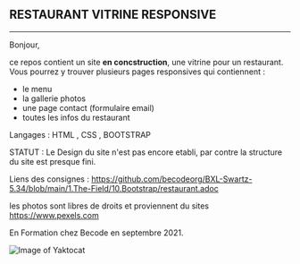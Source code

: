 ## RESTAURANT VITRINE RESPONSIVE
----------------------------------------

Bonjour, 

ce repos contient un site **en concstruction**, une vitrine pour un restaurant. Vous pourrez y trouver plusieurs pages responsives qui contiennent :
- le menu
- la gallerie photos 
- une page contact (formulaire email)
- toutes les infos du restaurant

Langages : HTML , CSS , BOOTSTRAP
 

STATUT : Le Design du site n'est pas encore etabli, par contre la structure du site est presque fini.

Liens des consignes : https://github.com/becodeorg/BXL-Swartz-5.34/blob/main/1.The-Field/10.Bootstrap/restaurant.adoc

les photos sont libres de droits et proviennent du sites https://www.pexels.com

 En Formation chez Becode en septembre 2021.

  ![Image of Yaktocat](https://images.pexels.com/photos/1714208/pexels-photo-1714208.jpeg?auto=compress&cs=tinysrgb&dpr=2&h=750&w=1260)


 
